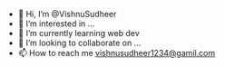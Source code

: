 - 👋 Hi, I’m @VishnuSudheer
- 👀 I’m interested in ...
- 🌱 I’m currently learning web dev
- 💞️ I’m looking to collaborate on ...
- 📫 How to reach me vishnusudheer1234@gamil.com

<!---
VishnuSudheer/VishnuSudheer is a ✨ special ✨ repository because its `README.md` (this file) appears on your GitHub profile.
You can click the Preview link to take a look at your changes.
--->
